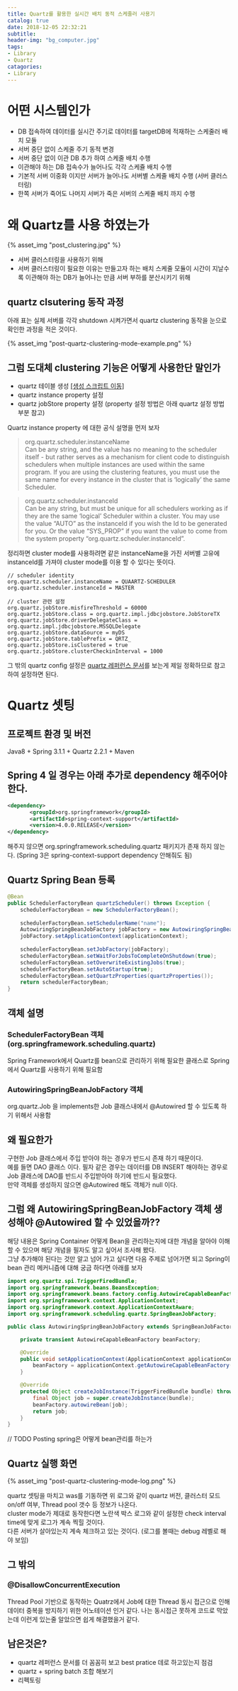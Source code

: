 ```yaml
---
title: Quartz를 활용한 실시간 배치 동적 스케줄러 사용기
catalog: true
date: 2018-12-05 22:32:21
subtitle:
header-img: "bg_computer.jpg"
tags:
- Library
- Quartz
catagories:
- Library
---
```


# 어떤 시스템인가
- DB 접속하여 데이터를 실시간 주기로 데이터를 targetDB에 적재하는 스케줄러 배치 모듈
- 서버 중단 없이 스케줄 주기 동적 변경
- 서버 중단 없이 이관 DB 추가 하여 스케줄 배치 수행
- 이관해야 하는 DB 접속수가 늘어나도 각각 스케쥴 배치 수행
- 기본적 서버 이중화 이지만 서버가 늘어나도 서버별 스케줄 배치 수행 (서버 클러스터링)
- 한쪽 서버가 죽어도 나머지 서버가 죽은 서버의 스케줄 배치 까지 수행

# 왜 Quartz를 사용 하였는가
{% asset_img "post_clustering.jpg" %}  
- 서버 클러스터링을 사용하기 위해  
- 서버 클러스터링이 필요한 이유는 만들고자 하는 배치 스케줄 모듈이 시간이 지날수록 이관해야 하는 DB가 늘어나는 만큼 서버 부하를 분산시키기 위해

## quartz clsutering 동작 과정
아래 표는 실제 서버를 각각 shutdown 시켜가면서 quartz clustering 동작을 눈으로 확인한 과정을 적은 것이다.  

{% asset_img "post-quartz-clustering-mode-example.png" %}  
 

## 그럼 도대체 clustering 기능은 어떻게 사용한단 말인가

- quartz 테이블 생성 [[생성 스크립트 이동]](https://goo.gl/HyRE2Q)
- quartz instance property 설정
- quartz jobStore property 설정  (property 설정 방법은 아래 quartz 설정 방법 부분 참고)  

Quartz instance property 에 대한 공식 설명을 먼저 보자

>org.quartz.scheduler.instanceName  
Can be any string, and the value has no meaning to the scheduler itself - but rather serves as a mechanism for client code to distinguish schedulers when multiple instances are used within the same program. If you are using the clustering features, you must use the same name for every instance in the cluster that is ‘logically’ the same Scheduler.  

>org.quartz.scheduler.instanceId  
Can be any string, but must be unique for all schedulers working as if they are the same ‘logical’ Scheduler within a cluster. You may use the value “AUTO” as the instanceId if you wish the Id to be generated for you. Or the value “SYS_PROP” if you want the value to come from the system property “org.quartz.scheduler.instanceId”.

정리하면 cluster mode를 사용하려면 같은 instanceName을 가진 서버별 고유에 instanceId를 가져야 cluster mode를 이용 할 수 있다는 뜻이다.


~~~ propertis
// scheduler identity
org.quartz.scheduler.instanceName = QUAARTZ-SCHEDULER
org.quartz.scheduler.instanceId = MASTER

// cluster 관련 설정
org.quartz.jobStore.misfireThreshold = 60000
org.quartz.jobStore.class = org.quartz.impl.jdbcjobstore.JobStoreTX
org.quartz.jobStore.driverDelegateClass = org.quartz.impl.jdbcjobstore.MSSQLDelegate
org.quartz.jobStore.dataSource = myDS
org.quartz.jobStore.tablePrefix = QRTZ_
org.quartz.jobStore.isClustered = true
org.quartz.jobStore.clusterCheckinInterval = 1000
~~~

그 밖의 quartz config 설정은 [quartz 레퍼런스 문서](https://goo.gl/jXEZfS)를 보는게 제일 정확하므로 참고하여 설정하면 된다.


# Quartz 셋팅

## 프로젝트 환경 및 버전
Java8 + Spring 3.1.1 + Quartz 2.2.1 + Maven

## Spring 4 일 경우는 아래 추가로 dependency 해주어야 한다.
~~~ xml
<dependency>
       <groupId>org.springframework</groupId>
       <artifactId>spring-context-support</artifactId>
       <version>4.0.0.RELEASE</version>
</dependency>
~~~

해주지 않으면  org.springframework.scheduling.quartz 패키지가 존재 하지 않는다. (Spring 3은 spring-context-support dependency 안해줘도 됨)


## Quartz Spring Bean 등록

~~~ java
@Bean
public SchedulerFactoryBean quartzScheduler() throws Exception {
	schedulerFactoryBean = new SchedulerFactoryBean();
	
	schedulerFactoryBean.setSchedulerName("name");
	AutowiringSpringBeanJobFactory jobFactory = new AutowiringSpringBeanJobFactory();
	jobFactory.setApplicationContext(applicationContext);
	
	schedulerFactoryBean.setJobFactory(jobFactory);
	schedulerFactoryBean.setWaitForJobsToCompleteOnShutdown(true);
	schedulerFactoryBean.setOverwriteExistingJobs(true);
	schedulerFactoryBean.setAutoStartup(true);
	schedulerFactoryBean.setQuartzProperties(quartzProperties());
	return schedulerFactoryBean;
}
~~~



## 객체 설명

### SchedulerFactoryBean 객체 (org.springframework.scheduling.quartz)
Spring Framework에서 Quartz를 bean으로 관리하기 위해 필요한 클래스로 Spring에서 Quartz를 사용하기 위해 필요함


### AutowiringSpringBeanJobFactory 객체
org.quartz.Job 을 implements한 Job 클래스내에서 @Autowired 할 수 있도록 하기 위해서 사용함

## 왜 필요한가
구현한 Job 클래스에서 주입 받아야 하는 경우가 반드시 존재 하기 때문이다.  
예를 들면 DAO 클래스 이다. 필자 같은 경우는 데이터를 DB INSERT 해야하는 경우로 Job 클래스에 DAO를 반드시 주입받아야 하기에 반드시 필요했다.  
만약 객체를 생성하지 않으면 @Autowired 해도 객체가 null 이다.

## 그럼 왜 AutowiringSpringBeanJobFactory 객체 생성해야 @Autowired 할 수 있었을까??

해당 내용은 Spring Container 어떻게 Bean을 관리하는지에 대한 개념을 알아야 이해 할 수 있으며 해당 개념을 필자도 알고 싶어서 조사해 봤다.  
그냥 추가해야 된다는 것만 알고 넘어 가고 싶다면 다음 주제로 넘어가면 되고 Spring이 bean 관리 메커니즘에 대해 궁금 하다면 아래를 보자

~~~ java
import org.quartz.spi.TriggerFiredBundle;
import org.springframework.beans.BeansException;
import org.springframework.beans.factory.config.AutowireCapableBeanFactory;
import org.springframework.context.ApplicationContext;
import org.springframework.context.ApplicationContextAware;
import org.springframework.scheduling.quartz.SpringBeanJobFactory;

public class AutowiringSpringBeanJobFactory extends SpringBeanJobFactory implements ApplicationContextAware {

	private transient AutowireCapableBeanFactory beanFactory;

	@Override
	public void setApplicationContext(ApplicationContext applicationContext) throws BeansException {
		beanFactory = applicationContext.getAutowireCapableBeanFactory();
	}

	@Override
	protected Object createJobInstance(TriggerFiredBundle bundle) throws Exception {
		final Object job = super.createJobInstance(bundle);
		beanFactory.autowireBean(job);
		return job;
	}
}
~~~

// TODO Posting spring은 어떻게 bean관리를 하는가


## Quartz 실행 화면
{% asset_img "post-quartz-clustering-mode-log.png" %}  

quartz 셋팅을 마치고 was를 기동하면 위 로그와 같이 quartz 버전, 클러스터 모드 on/off 여부, Thread pool 갯수 등 정보가 나온다.  
cluster mode가 제대로 동작한다면 노란색 박스 로그와 같이 설정한 check interval time에 맞게 로그가 계속 찍힐 것이다.  
다른 서버가 살아있는지 계속 체크하고 있는 것이다. (로그를 볼때는 debug 레벨로 해야 보임)



## 그 밖의

### @DisallowConcurrentExecution
Thread Pool 기반으로 동작하는 Quatrz에서 Job에 대한 Thread 동시 접근으로 인해 데이터 중복을 방지하기 위한 어노테이션 인거 같다.
나는 동시접근 못하게 코드로 막았는데 이런게 있는줄 알았으면 쉽게 해결했을거 같다.


## 남은것은?
- quartz 레퍼런스 문서를 더 꼼꼼히 보고 best pratice 데로 하고있는지 점검
- quartz + spring batch 조합 해보기
- 리펙토링